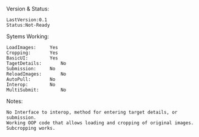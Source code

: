 Version & Status:
```
LastVersion:0.1
Status:Not-Ready
```

Sytems Working:
```
LoadImages:		Yes
Cropping:		Yes
BasicUI:		Yes
TagetDetails:		No
Submission:		No
ReloadImages:		No
AutoPull:		No
Interop:		No
MultiSubmit:		No
```

Notes:
```
No Interface to interop, method for entering target details, or submission.
Working OOP code that allows loading and cropping of original images. Subcropping works.
```